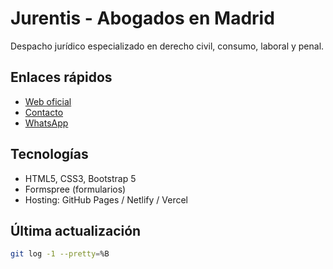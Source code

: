 # Jurentis - Abogados en Madrid

Despacho jurídico especializado en derecho civil, consumo, laboral y penal.

## Enlaces rápidos
- [Web oficial](https://jurentis.es)
- [Contacto](https://jurentis.es/#contacto)
- [WhatsApp](https://wa.me/+34672857131)

## Tecnologías
- HTML5, CSS3, Bootstrap 5
- Formspree (formularios)
- Hosting: GitHub Pages / Netlify / Vercel

## Última actualización
```bash
git log -1 --pretty=%B
